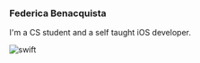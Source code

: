 ### Federica Benacquista
I'm a CS student and a self taught iOS developer.  

![swift](https://simpleicons.org/icons/swift.svg-#F05138?style=for-the-badge&logo=Swift&logoColor=white)

<!--
**marybnq/marybnq** is a ✨ _special_ ✨ repository because its `README.md` (this file) appears on your GitHub profile.

Here are some ideas to get you started:

- 🔭 I’m currently working on ...
- 🌱 I’m currently learning ...
- 👯 I’m looking to collaborate on ...
- 🤔 I’m looking for help with ...
- 💬 Ask me about ...
- 📫 How to reach me: ...
- 😄 Pronouns: ...
- ⚡ Fun fact: ...
-->
